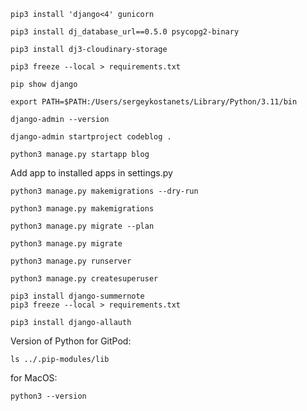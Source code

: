 ```
pip3 install 'django<4' gunicorn

pip3 install dj_database_url==0.5.0 psycopg2-binary

pip3 install dj3-cloudinary-storage

pip3 freeze --local > requirements.txt

pip show django

export PATH=$PATH:/Users/sergeykostanets/Library/Python/3.11/bin

django-admin --version

django-admin startproject codeblog .

python3 manage.py startapp blog
```

Add app to installed apps in settings.py

```
python3 manage.py makemigrations --dry-run

python3 manage.py makemigrations

python3 manage.py migrate --plan

python3 manage.py migrate
```
```
python3 manage.py runserver
```
```
python3 manage.py createsuperuser
```
```
pip3 install django-summernote
pip3 freeze --local > requirements.txt
```
```
pip3 install django-allauth
```
Version of Python
for GitPod:
```
ls ../.pip-modules/lib
```
for MacOS:
```
python3 --version
``` 